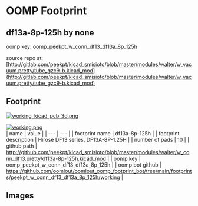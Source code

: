 # OOMP Footprint  
## df13a-8p-125h  by none  
  
oomp key: oomp_peekpt_w_conn_df13_df13a_8p_125h  
  
source repo at: [http://gitlab.com/peekpt/kicad_smisioto/blob/master/modules/walter/w_vacuum.pretty/tube_gzc9-b.kicad_mod](http://gitlab.com/peekpt/kicad_smisioto/blob/master/modules/walter/w_vacuum.pretty/tube_gzc9-b.kicad_mod)  
## Footprint  
  
[![working_kicad_pcb_3d.png](working_kicad_pcb_3d_600.png)](working_kicad_pcb_3d.png)  
  
[![working.png](working_600.png)](working.png)  
| name | value | 
| --- | --- | 
| footprint name | df13a-8p-125h | 
| footprint description | Hirose DF13 series, DF13A-8P-1.25H | 
| number of pads | 10 | 
| github path | http://github.com/peekpt/kicad_smisioto/blob/master/modules/walter/w_conn_df13.pretty/df13a-8p-125h.kicad_mod | 
| oomp key | oomp_peekpt_w_conn_df13_df13a_8p_125h | 
| oomp bot github | https://github.com/oomlout/oomlout_oomp_footprint_bot/tree/main/footprints/peekpt_w_conn_df13_df13a_8p_125h/working | 
## Images  
